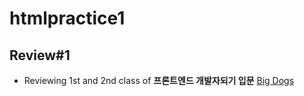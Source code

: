 # htmlpractice1
## Review#1
* Reviewing 1st and 2nd class of **프론트엔드 개발자되기 입문**
[Big Dogs](https://htmlpractice1.kkang60298.repl.co/review.html)
